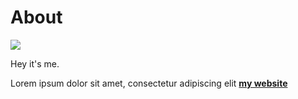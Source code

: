 # About

![](../images/photo.jpg)

Hey it's me. 

Lorem ipsum dolor sit amet, consectetur adipiscing elit **[my website](https://community.emergentfutures.io/courses/5566525/content)**
